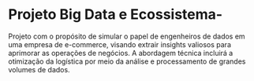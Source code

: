 # Projeto Big Data e Ecossistema-
Projeto com o propósito de simular o papel de engenheiros de dados em uma empresa de e-commerce, visando extrair insights valiosos para aprimorar as operações de negócios. A abordagem técnica incluirá a otimização da logística por meio da análise e processamento de grandes volumes de dados.
